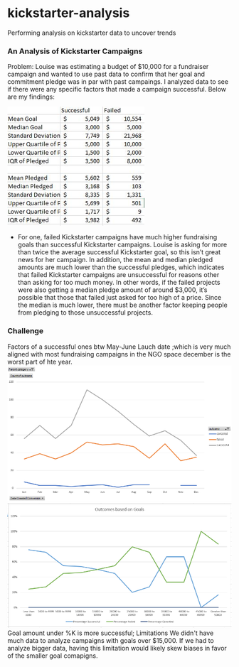 # kickstarter-analysis
Performing analysis on kickstarter data to uncover trends
### An Analysis of Kickstarter Campaigns
Problem: Louise was estimating a budget of $10,000 for a fundraiser campaign and wanted to use past data to confirm that her goal and commitment pledge was in par with past campaings. I analyzed data to see if there were any specific factors that made a campaign successful. Below are my findings: 

![](/Chart%201.JPG)

* For one, failed Kickstarter campaigns have much higher fundraising goals than successful Kickstarter campaigns. Louise is asking for more than twice the average successful Kickstarter goal, so this isn’t great news for her campaign. In addition, the mean and median pledged amounts are much lower than the successful pledges, which indicates that failed Kickstarter campaigns are unsuccessful for reasons other than asking for too much money. In other words, if the failed projects were also getting a median pledge amount of around $3,000, it’s possible that those that failed just asked for too high of a price. Since the median is much lower, there must be another factor keeping people from pledging to those unsuccessful projects. 

### Challenge
Factors of a successful ones btw May-June Lauch date ;which is very much aligned with most fundraising campaigns in the NGO space december is the worst part of hte year. 
![Timeline](/Outcomes%20Based%20on%20Launch%20Date.PNG)
![Launch Date](/Outcomes%20Based%20on%20Goal.PNG)
Goal amount under %K is more successful; 
Limitations
We didn't have much data to analyze campaigns with goals over $15,000. If we had to analyze bigger data, having this limitation would likely skew biases in favor of the smaller goal comapigns. 

